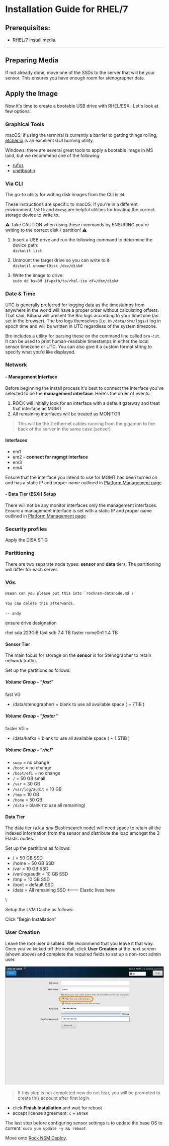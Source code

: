 # Installation Guide for RHEL/7


## Prerequisites:

- RHEL/7 install media

---

## Preparing Media

If not already done, move one of the SSDs to the server that will be your
sensor. This ensures you have enough room for stenographer data.

## Apply the Image

Now it's time to create a bootable USB drive with RHEL/ESXi.  Let's look at few
options:

### Graphical Tools

macOS:  if using the terminal is currently a barrier to getting things rolling,
[etcher.io](http://etcher.io) is an excellent GUI burning utility.  

Windows:  there are several great tools to apply a bootable image in MS land,
but we recommend one of the following:  
- [rufus](https://rufus.akeo.ie/)
- [unetbootin](https://unetbootin.github.io/)


### Via CLI

The go-to utility for writing disk images from the CLI is `dd`.  

These instructions are specific to macOS.  If you're in a different environment,
`lsblk` and `dmesg` are helpful utilities for locating the correct storage
device to write to.  

:warning: Take CAUTION when using these commands by ENSURING you're writing to the correct disk / partition! :warning:

1. Insert a USB drive and run the following command to determine the device
path:  
`diskutil list`  

2. Unmount the target drive so you can write to it:  
`diskutil unmountDisk /dev/disk#`  

3. Write the image to drive:  
`sudo dd bs=8M if=path/to/rhel-iso of=/dev/disk#`  


### Date & Time

UTC is generally preferred for logging data as the timestamps from anywhere in the world will have a proper order without calculating offsets. That said, Kibana will present the Bro logs according to your timezone (as set in the browser). The bro logs themselves (i.e. in `/data/bro/logs/`) log in epoch time and will be written in UTC regardless of the system timezone.

Bro includes a utility for parsing these on the command line called `bro-cut`. It can be used to print human-readable timestamps in either the local sensor timezone or UTC. You can also give it a custom format string to specify what you'd like displayed.


### Network

#### - Management Interface

Before beginning the install process it's best to connect the interface you've selected to be the **management interface**.  Here's the order of events:  

1. ROCK will initially look for an interface with a default gateway and treat that interface as MGMT
2. All remaining interfaces will be treated as MONITOR

> This will be the 2 ethernet cables running from the gigamon to the back of the server in the same case (sensor)

#### Interfaces

- em1
- em2 - **connect for mgmgt interface**
- em3
- em4

Ensure that the interface you intend to use for MGMT has been turned on and has a static IP and proper name outlined in [Platform Management page](../platform-management.md)


#### - Data Tier (ESXi) Setup

There will not be any monitor interfaces only the management interfaces. Ensure a management interface is set with a static IP and proper name outlined in [Platform Management page](../platform-management.md)

### Security profiles

Apply the DISA STiG


### Partitioning

There are two separate node types: **sensor** and **data** tiers. The partitioning
will differ for each server.

### VGs

```
@sean can you please put this into `rocknsm-datanode.md`?

You can delete this afterwards.

-- andy
```


ensure drive designation

rhel   sda        223GiB
fast   sdb        7.4 TB
faster nvme0n1    1.4 TB

#### Sensor Tier

The main focus for storage on the **sensor** is for Stenographer to retain
network traffic.

Set up the partitions as follows:

##### Volume Group - "fast"

fast VG  
- /data/stenographer/ = blank to use all available space ( ~ 7TiB )

##### Volume Group - "faster"

faster VG =
- /data/kafka = blank to use all available space ( ~ 1.5TiB )

##### Volume Group - "rhel"


- `swap` = no change
- `/boot` = no change
- `/boot/efi` = no change
- `/` = 50 GB small
- `/var` = 30 GB
- `/var/log/audit` = 10 GB
- `/tmp`  = 10 GB
- `/home` = 50 GB
- `/data`  = blank (to use all remaining)


#### Data Tier

The data tier (a.k.a _any_ Elasticsearch node) will need space to retain all
the indexed information from the sensor and distribute the load amongst the
3 Elastic nodes.

Set up the partitions as follows:

- / = 50 GB SSD
- /home = 50 GB SSD
- /var = 10 GB SSD
- /var/log/audit = 10 GB SSD
- /tmp  = 10 GB SSD
- /boot = default SSD
- /data  = All remaining SSD <--- Elastic lives here

\\

Setup the LVM Cache as follows:

<!-- Step 1-7 TODO NVME @brad -->

Click "Begin Installation"  

### User Creation

Leave the root user disabled.  We recommend that you leave it that way.  Once
you've kicked off the install, click **User Creation** at the next screen
(shown above) and complete the required fields to set up a non-root admin
user.  

![](../../images/admin-user.jpg)

> If this step is not completed now do not fear, you will be prompted to create this account after first login.

- click **Finish Installation** and wait for reboot
- accept license agreement: `c` + `ENTER`




The last step before configuring sensor settings is to update the base OS to
current: `sudo yum update -y && reboot`  


Move onto [Rock NSM Deploy](rock-deploy.md).
